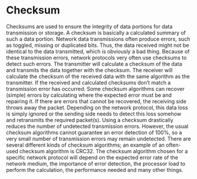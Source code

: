# Checksum
Checksums are used to ensure the integrity of data portions for data transmission or storage. A checksum is basically a calculated summary of such a data portion. Network data transmissions often produce errors, such as toggled, missing or duplicated bits. Thus, the data received might not be identical to the data transmitted, which is obviously a bad thing. Because of these transmission errors, network protocols very often use checksums to detect such errors. The transmitter will calculate a checksum of the data and transmits the data together with the checksum. The receiver will calculate the checksum of the received data with the same algorithm as the transmitter. If the received and calculated checksums don’t match a transmission error has occurred. Some checksum algorithms can recover (simple) errors by calculating where the expected error must be and repairing it. If there are errors that cannot be recovered, the receiving side throws away the packet. Depending on the network protocol, this data loss is simply ignored or the sending side needs to detect this loss somehow and retransmits the required packet(s). Using a checksum drastically reduces the number of undetected transmission errors. However, the usual checksum algorithms cannot guarantee an error detection of 100%, so a very small number of transmission errors may remain undetected. There are several different kinds of checksum algorithms; an example of an often-used checksum algorithm is CRC32. The checksum algorithm chosen for a specific network protocol will depend on the expected error rate of the network medium, the importance of error detection, the processor load to perform the calculation, the performance needed and many other things.  
